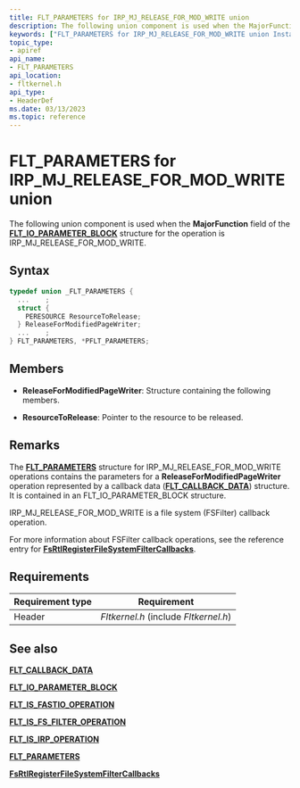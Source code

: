 ```yaml
---
title: FLT_PARAMETERS for IRP_MJ_RELEASE_FOR_MOD_WRITE union
description: The following union component is used when the MajorFunction field of the FLT_IO_PARAMETER_BLOCK structure for the operation is IRP_MJ_RELEASE_FOR_MOD_WRITE.
keywords: ["FLT_PARAMETERS for IRP_MJ_RELEASE_FOR_MOD_WRITE union Installable File System Drivers", "FLT_PARAMETERS union Installable File System Drivers", "PFLT_PARAMETERS union pointer Installable File System Drivers"]
topic_type:
- apiref
api_name:
- FLT_PARAMETERS
api_location:
- fltkernel.h
api_type:
- HeaderDef
ms.date: 03/13/2023
ms.topic: reference
---
```


# FLT_PARAMETERS for IRP_MJ_RELEASE_FOR_MOD_WRITE union

The following union component is used when the **MajorFunction** field of the [**FLT_IO_PARAMETER_BLOCK**](/windows-hardware/drivers/ddi/fltkernel/ns-fltkernel-_flt_io_parameter_block) structure for the operation is IRP_MJ_RELEASE_FOR_MOD_WRITE.

## Syntax

``` C
typedef union _FLT_PARAMETERS {
  ...    ;
  struct {
    PERESOURCE ResourceToRelease;
  } ReleaseForModifiedPageWriter;
  ...    ;
} FLT_PARAMETERS, *PFLT_PARAMETERS;
```

## Members

- **ReleaseForModifiedPageWriter**: Structure containing the following members.

- **ResourceToRelease**: Pointer to the resource to be released.

## Remarks

The [**FLT_PARAMETERS**](/windows-hardware/drivers/ddi/fltkernel/ns-fltkernel-_flt_parameters) structure for IRP_MJ_RELEASE_FOR_MOD_WRITE operations contains the parameters for a **ReleaseForModifiedPageWriter** operation represented by a callback data ([**FLT_CALLBACK_DATA**](/windows-hardware/drivers/ddi/fltkernel/ns-fltkernel-_flt_callback_data)) structure. It is contained in an FLT_IO_PARAMETER_BLOCK structure.

IRP_MJ_RELEASE_FOR_MOD_WRITE is a file system (FSFilter) callback operation.

For more information about FSFilter callback operations, see the reference entry for [**FsRtlRegisterFileSystemFilterCallbacks**](/windows-hardware/drivers/ddi/ntifs/nf-ntifs-fsrtlregisterfilesystemfiltercallbacks).

## Requirements

| Requirement type | Requirement |
| ---------------- | ----------- |
| Header | *Fltkernel.h* (include *Fltkernel.h*) |

## See also

[**FLT_CALLBACK_DATA**](/windows-hardware/drivers/ddi/fltkernel/ns-fltkernel-_flt_callback_data)

[**FLT_IO_PARAMETER_BLOCK**](/windows-hardware/drivers/ddi/fltkernel/ns-fltkernel-_flt_io_parameter_block)

[**FLT_IS_FASTIO_OPERATION**](/windows-hardware/drivers/ddi/index)

[**FLT_IS_FS_FILTER_OPERATION**](/previous-versions/ff544648(v=vs.85))

[**FLT_IS_IRP_OPERATION**](/previous-versions/ff544654(v=vs.85))

[**FLT_PARAMETERS**](/windows-hardware/drivers/ddi/fltkernel/ns-fltkernel-_flt_parameters)

[**FsRtlRegisterFileSystemFilterCallbacks**](/windows-hardware/drivers/ddi/ntifs/nf-ntifs-fsrtlregisterfilesystemfiltercallbacks)
